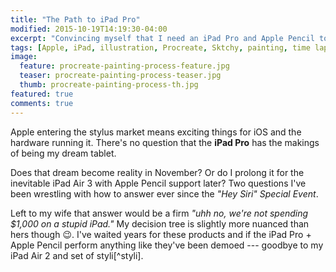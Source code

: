 ```yaml
---
title: "The Path to iPad Pro"
modified: 2015-10-19T14:19:30-04:00
excerpt: "Convincing myself that I need an iPad Pro and Apple Pencil to fulfill all my digital illustration needs."
tags: [Apple, iPad, illustration, Procreate, Sktchy, painting, time lapse]
image:
  feature: procreate-painting-process-feature.jpg
  teaser: procreate-painting-process-teaser.jpg
  thumb: procreate-painting-process-th.jpg
featured: true
comments: true
---
```


Apple entering the stylus market means exciting things for iOS and the hardware running it. There's no question that the **iPad Pro** has the makings of being my dream tablet.

Does that dream become reality in November? Or do I prolong it for the inevitable iPad Air 3 with Apple Pencil support later? Two questions I've been wrestling with how to answer ever since the *"Hey Siri" Special Event*.

Left to my wife that answer would be a firm *"uhh no, we're not spending $1,000 on a stupid iPad."* My decision tree is slightly more nuanced than hers though :wink:. I've waited years for these products and if the iPad Pro + Apple Pencil perform anything like they've been demoed --- goodbye to my iPad Air 2 and set of styli[^styli].
